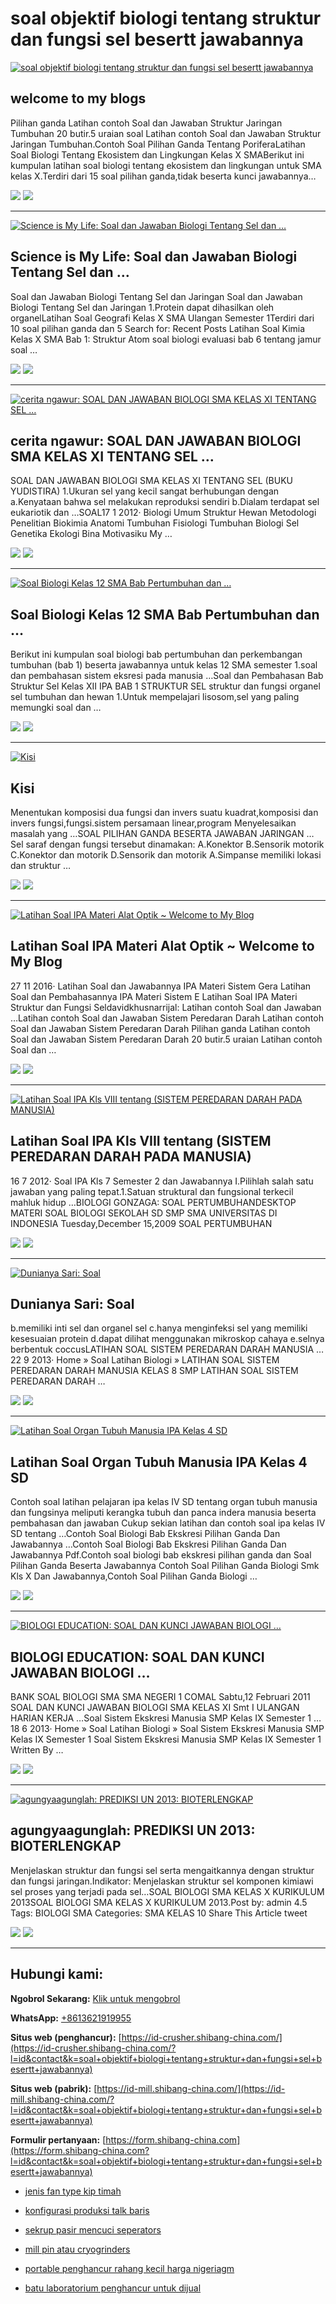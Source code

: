 # soal objektif biologi tentang struktur dan fungsi sel besertt jawabannya

<a href="https://swt.shibang-china.com/?l=id&img&k=soal+objektif+biologi+tentang+struktur+dan+fungsi+sel+besertt+jawabannya" target="_blank">![soal objektif biologi tentang struktur dan fungsi sel besertt jawabannya](http://static.shibang-china.com/all-800x300/320.jpg)</a>

## welcome to my blogs
Pilihan ganda Latihan contoh Soal dan Jawaban Struktur Jaringan Tumbuhan 20 butir.5 uraian soal Latihan contoh Soal dan Jawaban Struktur Jaringan Tumbuhan.Contoh Soal Pilihan Ganda Tentang PoriferaLatihan Soal Biologi Tentang Ekosistem dan Lingkungan Kelas X SMABerikut ini kumpulan latihan soal biologi tentang ekosistem dan lingkungan untuk SMA kelas X.Terdiri dari 15 soal pilihan ganda,tidak beserta kunci jawabannya…


<a href="https://whatsapp.shibangsoft.com/WhatsApp.php" target="_blank" title="WhatsApp">![](http://static.shibang-china.com/icon/whatsapp.png)</a> <a href="https://swt.shibang-china.com/?l=id&icon&k=soal+objektif+biologi+tentang+struktur+dan+fungsi+sel+besertt+jawabannya" target="_blank">![](http://static.shibang-china.com/icon/chat-id.png)</a>

---

<a href="https://swt.shibang-china.com/?l=id&img&k=soal+objektif+biologi+tentang+struktur+dan+fungsi+sel+besertt+jawabannya" target="_blank">![Science is My Life: Soal dan Jawaban Biologi Tentang Sel dan …](http://static.shibang-china.com/all-800x300/1491.jpg)</a>

## Science is My Life: Soal dan Jawaban Biologi Tentang Sel dan …
Soal dan Jawaban Biologi Tentang Sel dan Jaringan Soal dan Jawaban Biologi Tentang Sel dan Jaringan 1.Protein dapat dihasilkan oleh organelLatihan Soal Geografi Kelas X SMA Ulangan Semester 1Terdiri dari 10 soal pilihan ganda dan 5 Search for: Recent Posts Latihan Soal Kimia Kelas X SMA Bab 1: Struktur Atom soal biologi evaluasi bab 6 tentang jamur soal …


<a href="https://whatsapp.shibangsoft.com/WhatsApp.php" target="_blank" title="WhatsApp">![](http://static.shibang-china.com/icon/whatsapp.png)</a> <a href="https://swt.shibang-china.com/?l=id&icon&k=soal+objektif+biologi+tentang+struktur+dan+fungsi+sel+besertt+jawabannya" target="_blank">![](http://static.shibang-china.com/icon/chat-id.png)</a>

---

<a href="https://swt.shibang-china.com/?l=id&img&k=soal+objektif+biologi+tentang+struktur+dan+fungsi+sel+besertt+jawabannya" target="_blank">![cerita ngawur: SOAL DAN JAWABAN BIOLOGI SMA KELAS XI TENTANG SEL …](http://static.shibang-china.com/all-800x300/31.jpg)</a>

## cerita ngawur: SOAL DAN JAWABAN BIOLOGI SMA KELAS XI TENTANG SEL …
SOAL DAN JAWABAN BIOLOGI SMA KELAS XI TENTANG SEL (BUKU YUDISTIRA) 1.Ukuran sel yang kecil sangat berhubungan dengan a.Kenyataan bahwa sel melakukan reproduksi sendiri b.Dialam terdapat sel eukariotik dan …SOAL17 1 2012· Biologi Umum Struktur Hewan Metodologi Penelitian Biokimia Anatomi Tumbuhan Fisiologi Tumbuhan Biologi Sel Genetika Ekologi Bina Motivasiku My …


<a href="https://whatsapp.shibangsoft.com/WhatsApp.php" target="_blank" title="WhatsApp">![](http://static.shibang-china.com/icon/whatsapp.png)</a> <a href="https://swt.shibang-china.com/?l=id&icon&k=soal+objektif+biologi+tentang+struktur+dan+fungsi+sel+besertt+jawabannya" target="_blank">![](http://static.shibang-china.com/icon/chat-id.png)</a>

---

<a href="https://swt.shibang-china.com/?l=id&img&k=soal+objektif+biologi+tentang+struktur+dan+fungsi+sel+besertt+jawabannya" target="_blank">![Soal Biologi Kelas 12 SMA Bab Pertumbuhan dan …](http://static.shibang-china.com/all-800x300/266.jpg)</a>

## Soal Biologi Kelas 12 SMA Bab Pertumbuhan dan …
Berikut ini kumpulan soal biologi bab pertumbuhan dan perkembangan tumbuhan (bab 1) beserta jawabannya untuk kelas 12 SMA semester 1.soal dan pembahasan sistem eksresi pada manusia …Soal dan Pembahasan Bab Struktur Sel Kelas XII IPA BAB 1 STRUKTUR SEL struktur dan fungsi organel sel tumbuhan dan hewan 1.Untuk mempelajari lisosom,sel yang paling memungki soal dan …


<a href="https://whatsapp.shibangsoft.com/WhatsApp.php" target="_blank" title="WhatsApp">![](http://static.shibang-china.com/icon/whatsapp.png)</a> <a href="https://swt.shibang-china.com/?l=id&icon&k=soal+objektif+biologi+tentang+struktur+dan+fungsi+sel+besertt+jawabannya" target="_blank">![](http://static.shibang-china.com/icon/chat-id.png)</a>

---

<a href="https://swt.shibang-china.com/?l=id&img&k=soal+objektif+biologi+tentang+struktur+dan+fungsi+sel+besertt+jawabannya" target="_blank">![Kisi](http://static.shibang-china.com/all-800x300/6.jpg)</a>

## Kisi
Menentukan komposisi dua fungsi dan invers suatu kuadrat,komposisi dan invers fungsi,fungsi.sistem persamaan linear,program Menyelesaikan masalah yang …SOAL PILIHAN GANDA BESERTA JAWABAN JARINGAN …Sel saraf dengan fungsi tersebut dinamakan: A.Konektor B.Sensorik motorik C.Konektor dan motorik D.Sensorik dan motorik A.Simpanse memiliki lokasi dan struktur …


<a href="https://whatsapp.shibangsoft.com/WhatsApp.php" target="_blank" title="WhatsApp">![](http://static.shibang-china.com/icon/whatsapp.png)</a> <a href="https://swt.shibang-china.com/?l=id&icon&k=soal+objektif+biologi+tentang+struktur+dan+fungsi+sel+besertt+jawabannya" target="_blank">![](http://static.shibang-china.com/icon/chat-id.png)</a>

---

<a href="https://swt.shibang-china.com/?l=id&img&k=soal+objektif+biologi+tentang+struktur+dan+fungsi+sel+besertt+jawabannya" target="_blank">![Latihan Soal IPA Materi Alat Optik ~ Welcome to My Blog](http://static.shibang-china.com/all-800x300/1470.jpg)</a>

## Latihan Soal IPA Materi Alat Optik ~ Welcome to My Blog
27 11 2016· Latihan Soal dan Jawabannya IPA Materi Sistem Gera Latihan Soal dan Pembahasannya IPA Materi Sistem E Latihan Soal IPA Materi Struktur dan Fungsi Seldavidkhusnarrijal: Latihan contoh Soal dan Jawaban …Latihan contoh Soal dan Jawaban Sistem Peredaran Darah Latihan contoh Soal dan Jawaban Sistem Peredaran Darah Pilihan ganda Latihan contoh Soal dan Jawaban Sistem Peredaran Darah 20 butir.5 uraian Latihan contoh Soal dan …


<a href="https://whatsapp.shibangsoft.com/WhatsApp.php" target="_blank" title="WhatsApp">![](http://static.shibang-china.com/icon/whatsapp.png)</a> <a href="https://swt.shibang-china.com/?l=id&icon&k=soal+objektif+biologi+tentang+struktur+dan+fungsi+sel+besertt+jawabannya" target="_blank">![](http://static.shibang-china.com/icon/chat-id.png)</a>

---

<a href="https://swt.shibang-china.com/?l=id&img&k=soal+objektif+biologi+tentang+struktur+dan+fungsi+sel+besertt+jawabannya" target="_blank">![Latihan Soal IPA Kls VIII tentang (SISTEM PEREDARAN DARAH PADA MANUSIA)](http://static.shibang-china.com/all-800x300/456.jpg)</a>

## Latihan Soal IPA Kls VIII tentang (SISTEM PEREDARAN DARAH PADA MANUSIA)
16 7 2012· Soal IPA Kls 7 Semester 2 dan Jawabannya I.Pilihlah salah satu jawaban yang paling tepat.1.Satuan struktural dan fungsional terkecil mahluk hidup …BIOLOGI GONZAGA: SOAL PERTUMBUHANDESKTOP MATERI SOAL BIOLOGI SEKOLAH SD SMP SMA UNIVERSITAS DI INDONESIA Tuesday,December 15,2009 SOAL PERTUMBUHAN


<a href="https://whatsapp.shibangsoft.com/WhatsApp.php" target="_blank" title="WhatsApp">![](http://static.shibang-china.com/icon/whatsapp.png)</a> <a href="https://swt.shibang-china.com/?l=id&icon&k=soal+objektif+biologi+tentang+struktur+dan+fungsi+sel+besertt+jawabannya" target="_blank">![](http://static.shibang-china.com/icon/chat-id.png)</a>

---

<a href="https://swt.shibang-china.com/?l=id&img&k=soal+objektif+biologi+tentang+struktur+dan+fungsi+sel+besertt+jawabannya" target="_blank">![Dunianya Sari: Soal](http://static.shibang-china.com/all-800x300/1165.jpg)</a>

## Dunianya Sari: Soal
b.memiliki inti sel dan organel sel c.hanya menginfeksi sel yang memiliki kesesuaian protein d.dapat dilihat menggunakan mikroskop cahaya e.selnya berbentuk coccusLATIHAN SOAL SISTEM PEREDARAN DARAH MANUSIA …22 9 2013· Home » Soal Latihan Biologi » LATIHAN SOAL SISTEM PEREDARAN DARAH MANUSIA KELAS 8 SMP LATIHAN SOAL SISTEM PEREDARAN DARAH …


<a href="https://whatsapp.shibangsoft.com/WhatsApp.php" target="_blank" title="WhatsApp">![](http://static.shibang-china.com/icon/whatsapp.png)</a> <a href="https://swt.shibang-china.com/?l=id&icon&k=soal+objektif+biologi+tentang+struktur+dan+fungsi+sel+besertt+jawabannya" target="_blank">![](http://static.shibang-china.com/icon/chat-id.png)</a>

---

<a href="https://swt.shibang-china.com/?l=id&img&k=soal+objektif+biologi+tentang+struktur+dan+fungsi+sel+besertt+jawabannya" target="_blank">![Latihan Soal Organ Tubuh Manusia IPA Kelas 4 SD](http://static.shibang-china.com/all-800x300/275.jpg)</a>

## Latihan Soal Organ Tubuh Manusia IPA Kelas 4 SD
Contoh soal latihan pelajaran ipa kelas IV SD tentang organ tubuh manusia dan fungsinya meliputi kerangka tubuh dan panca indera manusia beserta pembahasan dan jawaban Cukup sekian latihan dan contoh soal ipa kelas IV SD tentang …Contoh Soal Biologi Bab Ekskresi Pilihan Ganda Dan Jawabannya …Contoh Soal Biologi Bab Ekskresi Pilihan Ganda Dan Jawabannya Pdf.Contoh soal biologi bab ekskresi pilihan ganda dan Soal Pilihan Ganda Beserta Jawabannya Contoh Soal Pilihan Ganda Biologi Smk Kls X Dan Jawabannya,Contoh Soal Pilihan Ganda Biologi …


<a href="https://whatsapp.shibangsoft.com/WhatsApp.php" target="_blank" title="WhatsApp">![](http://static.shibang-china.com/icon/whatsapp.png)</a> <a href="https://swt.shibang-china.com/?l=id&icon&k=soal+objektif+biologi+tentang+struktur+dan+fungsi+sel+besertt+jawabannya" target="_blank">![](http://static.shibang-china.com/icon/chat-id.png)</a>

---

<a href="https://swt.shibang-china.com/?l=id&img&k=soal+objektif+biologi+tentang+struktur+dan+fungsi+sel+besertt+jawabannya" target="_blank">![BIOLOGI EDUCATION: SOAL DAN KUNCI JAWABAN BIOLOGI …](http://static.shibang-china.com/all-800x300/800.jpg)</a>

## BIOLOGI EDUCATION: SOAL DAN KUNCI JAWABAN BIOLOGI …
BANK SOAL BIOLOGI SMA SMA NEGERI 1 COMAL Sabtu,12 Februari 2011 SOAL DAN KUNCI JAWABAN BIOLOGI SMA KELAS XI Smt I ULANGAN HARIAN KERJA …Soal Sistem Ekskresi Manusia SMP Kelas IX Semester 1 …18 6 2013· Home » Soal Latihan Biologi » Soal Sistem Ekskresi Manusia SMP Kelas IX Semester 1 Soal Sistem Ekskresi Manusia SMP Kelas IX Semester 1 Written By …


<a href="https://whatsapp.shibangsoft.com/WhatsApp.php" target="_blank" title="WhatsApp">![](http://static.shibang-china.com/icon/whatsapp.png)</a> <a href="https://swt.shibang-china.com/?l=id&icon&k=soal+objektif+biologi+tentang+struktur+dan+fungsi+sel+besertt+jawabannya" target="_blank">![](http://static.shibang-china.com/icon/chat-id.png)</a>

---

<a href="https://swt.shibang-china.com/?l=id&img&k=soal+objektif+biologi+tentang+struktur+dan+fungsi+sel+besertt+jawabannya" target="_blank">![agungyaagunglah: PREDIKSI UN 2013: BIOTERLENGKAP](http://static.shibang-china.com/all-800x300/486.jpg)</a>

## agungyaagunglah: PREDIKSI UN 2013: BIOTERLENGKAP
Menjelaskan struktur dan fungsi sel serta mengaitkannya dengan struktur dan fungsi jaringan.Indikator: Menjelaskan struktur sel komponen kimiawi sel proses yang terjadi pada sel…SOAL BIOLOGI SMA KELAS X KURIKULUM 2013SOAL BIOLOGI SMA KELAS X KURIKULUM 2013.Post by: admin 4.5 Tags: BIOLOGI SMA Categories: SMA KELAS 10 Share This Article tweet


<a href="https://whatsapp.shibangsoft.com/WhatsApp.php" target="_blank" title="WhatsApp">![](http://static.shibang-china.com/icon/whatsapp.png)</a> <a href="https://swt.shibang-china.com/?l=id&icon&k=soal+objektif+biologi+tentang+struktur+dan+fungsi+sel+besertt+jawabannya" target="_blank">![](http://static.shibang-china.com/icon/chat-id.png)</a>

---
## Hubungi kami:

**Ngobrol Sekarang:** [Klik untuk mengobrol](https://swt.shibang-china.com?l=id&contact&k=soal+objektif+biologi+tentang+struktur+dan+fungsi+sel+besertt+jawabannya)

**WhatsApp:**  [+8613621919955](https://whatsapp.shibangsoft.com/WhatsApp.php)

**Situs web (penghancur):** [https://id-crusher.shibang-china.com/](https://id-crusher.shibang-china.com/?l=id&contact&k=soal+objektif+biologi+tentang+struktur+dan+fungsi+sel+besertt+jawabannya)

**Situs web (pabrik):** [https://id-mill.shibang-china.com/](https://id-mill.shibang-china.com/?l=id&contact&k=soal+objektif+biologi+tentang+struktur+dan+fungsi+sel+besertt+jawabannya)

**Formulir pertanyaan:** [https://form.shibang-china.com](https://form.shibang-china.com?l=id&contact&k=soal+objektif+biologi+tentang+struktur+dan+fungsi+sel+besertt+jawabannya)

* [jenis fan type kip timah](../38/jenis%20fan%20type%20kip%20timah.md)

* [konfigurasi produksi talk baris](../31/konfigurasi%20produksi%20talk%20baris.md)

* [sekrup pasir mencuci seperators](../39/sekrup%20pasir%20mencuci%20seperators.md)

* [mill pin atau cryogrinders](../39/mill%20pin%20atau%20cryogrinders.md)

* [portable penghancur rahang kecil harga nigeriagm](../39/portable%20penghancur%20rahang%20kecil%20harga%20nigeriagm.md)

* [batu laboratorium penghancur untuk dijual](../35/batu%20laboratorium%20penghancur%20untuk%20dijual.md)